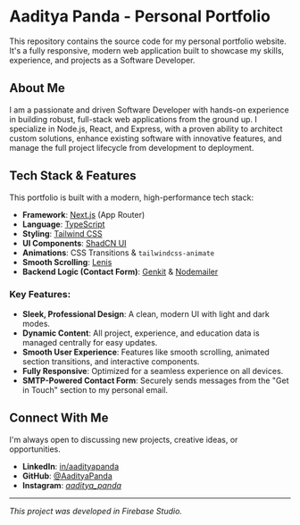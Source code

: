 # Aaditya Panda - Personal Portfolio

This repository contains the source code for my personal portfolio website. It's a fully responsive, modern web application built to showcase my skills, experience, and projects as a Software Developer.

## About Me

I am a passionate and driven Software Developer with hands-on experience in building robust, full-stack web applications from the ground up. I specialize in Node.js, React, and Express, with a proven ability to architect custom solutions, enhance existing software with innovative features, and manage the full project lifecycle from development to deployment.

## Tech Stack &amp; Features

This portfolio is built with a modern, high-performance tech stack:

-   **Framework**: [Next.js](https://nextjs.org/) (App Router)
-   **Language**: [TypeScript](https://www.typescriptlang.org/)
-   **Styling**: [Tailwind CSS](https://tailwindcss.com/)
-   **UI Components**: [ShadCN UI](https://ui.shadcn.com/)
-   **Animations**: CSS Transitions & `tailwindcss-animate`
-   **Smooth Scrolling**: [Lenis](https://lenis.studiofreight.com/)
-   **Backend Logic (Contact Form)**: [Genkit](https://firebase.google.com/docs/genkit) & [Nodemailer](https://nodemailer.com/)

### Key Features:
-   **Sleek, Professional Design**: A clean, modern UI with light and dark modes.
-   **Dynamic Content**: All project, experience, and education data is managed centrally for easy updates.
-   **Smooth User Experience**: Features like smooth scrolling, animated section transitions, and interactive components.
-   **Fully Responsive**: Optimized for a seamless experience on all devices.
-   **SMTP-Powered Contact Form**: Securely sends messages from the "Get in Touch" section to my personal email.

## Connect With Me

I'm always open to discussing new projects, creative ideas, or opportunities.

-   **LinkedIn**: [in/aadityapanda](https://www.linkedin.com/in/aadityapanda/)
-   **GitHub**: [@AadityaPanda](https://github.com/AadityaPanda)
-   **Instagram**: [_aaditya_panda_](https://www.instagram.com/_aaditya_panda_/)

---
*This project was developed in Firebase Studio.*
